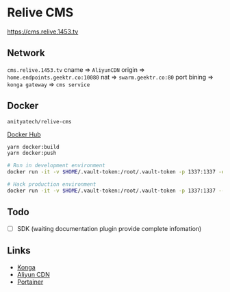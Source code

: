 # Relive CMS

https://cms.relive.1453.tv

## Network

`cms.relive.1453.tv` cname => `AliyunCDN` origin => `home.endpoints.geektr.co:10080` nat => `swarm.geektr.co:80` port bining => `konga gateway` => `cms service`

## Docker

`anityatech/relive-cms`

[Docker Hub](https://hub.docker.com/r/anityatech/relive-cms/)

```bash
yarn docker:build
yarn docker:push

# Run in development environment
docker run -it -v $HOME/.vault-token:/root/.vault-token -p 1337:1337 -e NODE_ENV=development --rm anityatech/relive-cms

# Hack production environment
docker run -it -v $HOME/.vault-token:/root/.vault-token -p 1337:1337 --rm anityatech/relive-cms
```

## Todo

- [ ] SDK (waiting documentation plugin provide complete infomation)

## Links

- [Konga](https://konga.geektr.co/#!/services/b1a74b56-ea3a-4fd0-bbc9-f69998c8b2a4/read)
- [Aliyun CDN](https://cdnnext.console.aliyun.com/domain/detail/cms.relive.1453.tv/basic)
- [Portainer](https://portainer.geektr.co/#!/2/docker/stacks/relive-cms?id=104&type=1&regular=true)
